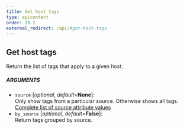 ```yaml
---
title: Get host tags
type: apicontent
order: 19.2
external_redirect: /api/#get-host-tags
---
```


## Get host tags
Return the list of tags that apply to a given host.

##### ARGUMENTS
* `source` [*optional*, *default*=**None**]:  
    Only show tags from a particular source. Otherwise shows all tags.  
    [Complete list of source attribute values](/integrations/faq/list-of-api-source-attribute-value)
* `by_source` [*optional*, *default*=**False**]:  
   Return tags grouped by source.